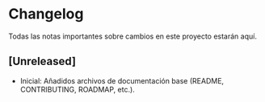 # Changelog

Todas las notas importantes sobre cambios en este proyecto estarán aquí.

## [Unreleased]
- Inicial: Añadidos archivos de documentación base (README, CONTRIBUTING, ROADMAP, etc.).
